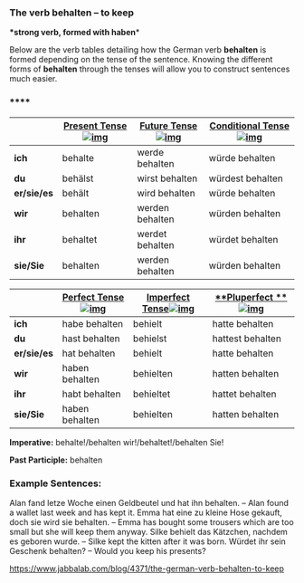 ### The verb behalten – to keep

**\*strong verb, formed with haben***

Below are the verb tables detailing how the German verb **behalten** is formed depending on the tense of the sentence. Knowing the different forms of **behalten** through the tenses will allow you to construct sentences much easier.

### ****

|               | [**Present Tense**![img](https://www.jabbalab.com/images/qm.jpg)](http://www.jabbalab.com/blog/880/how-german-verbs-work-in-the-present-tense-part-1) | [**Future Tense**![img](https://www.jabbalab.com/images/qm.jpg)](http://www.jabbalab.com/blog/1126/german-future-tense-and-how-to-use-it) | [**Conditional Tense**![img](https://www.jabbalab.com/images/qm.jpg)](http://www.jabbalab.com/blog/1160/german-conditional-tense-what-it-is-and-how-to-use-it) |
| ------------- | ---------------------------------------- | ---------------------------------------- | ---------------------------------------- |
| **ich**       | behalte                                  | werde behalten                           | würde behalten                           |
| **du**        | behälst                                  | wirst behalten                           | würdest behalten                         |
| **er/sie/es** | behält                                   | wird behalten                            | würde behalten                           |
| **wir**       | behalten                                 | werden behalten                          | würden behalten                          |
| **ihr**       | behaltet                                 | werdet behalten                          | würdet behalten                          |
| **sie/Sie**   | behalten                                 | werden behalten                          | würden behalten                          |

 

|               | [Perfect Tense![img](https://www.jabbalab.com/images/qm.jpg)](http://www.jabbalab.com/blog/1011/past-tense-german-how-to-talk-about-the-past-in-german) | [**Imperfect Tense**![img](https://www.jabbalab.com/images/qm.jpg)](http://www.jabbalab.com/blog/1028/past-tense-german-the-imperfect-tense) | [**Pluperfect **![img](https://www.jabbalab.com/images/qm.jpg)](http://www.jabbalab.com/blog/1207/german-past-tense-%E2%80%93-the-pluperfect-tense) |
| ------------- | ---------------------------------------- | ---------------------------------------- | ---------------------------------------- |
| **ich**       | habe behalten                            | behielt                                  | hatte behalten                           |
| **du**        | hast behalten                            | behielst                                 | hattest behalten                         |
| **er/sie/es** | hat behalten                             | behielt                                  | hatte behalten                           |
| **wir**       | haben behalten                           | behielten                                | hatten behalten                          |
| **ihr**       | habt behalten                            | behieltet                                | hattet behalten                          |
| **sie/Sie**   | haben behalten                           | behielten                                | hatten behalten                          |

**Imperative:** behalte!/behalten wir!/behaltet!/behalten Sie!

**Past Participle:** behalten

### Example Sentences:

Alan fand letze Woche einen Geldbeutel und hat ihn behalten. – Alan found a wallet last week and has kept it.
Emma hat eine zu kleine Hose gekauft, doch sie wird sie behalten. – Emma has bought some trousers which are too small but she will keep them anyway.
Silke behielt das Kätzchen, nachdem es geboren wurde. – Silke kept the kitten after it was born.
Würdet ihr sein Geschenk behalten? – Would you keep his presents?



https://www.jabbalab.com/blog/4371/the-german-verb-behalten-to-keep